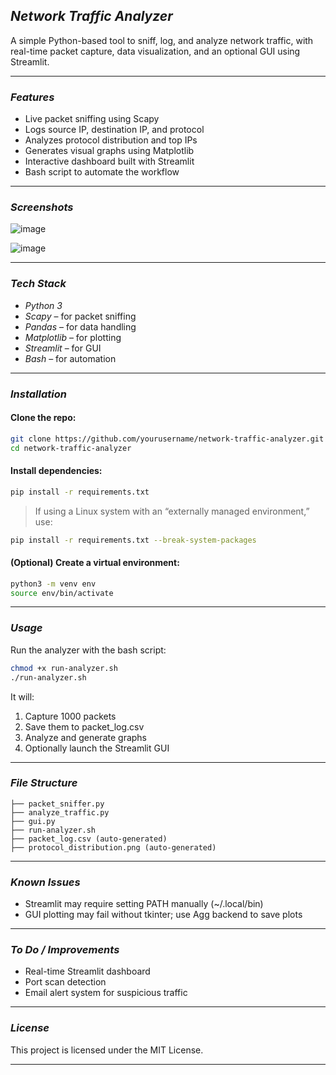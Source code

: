 

## *Network Traffic Analyzer*

A simple Python-based tool to sniff, log, and analyze network traffic, with real-time packet capture, data visualization, and an optional GUI using Streamlit.

---

### *Features*
- Live packet sniffing using Scapy
- Logs source IP, destination IP, and protocol
- Analyzes protocol distribution and top IPs
- Generates visual graphs using Matplotlib
- Interactive dashboard built with Streamlit
- Bash script to automate the workflow

---

### *Screenshots*

![image](https://github.com/user-attachments/assets/78dcfba4-683e-4405-ba67-c34b00c172b5)

![image](https://github.com/user-attachments/assets/13be1133-e491-420e-8717-74e4c8468c06)



---

### *Tech Stack*
- *Python 3*
- *Scapy* – for packet sniffing
- *Pandas* – for data handling
- *Matplotlib* – for plotting
- *Streamlit* – for GUI
- *Bash* – for automation

---

### *Installation*

#### Clone the repo:
```bash
git clone https://github.com/yourusername/network-traffic-analyzer.git
cd network-traffic-analyzer
```


#### Install dependencies:
```bash
pip install -r requirements.txt
```

> If using a Linux system with an “externally managed environment,” use:
```bash
pip install -r requirements.txt --break-system-packages
```

#### (Optional) Create a virtual environment:
```bash
python3 -m venv env
source env/bin/activate
```

---

### *Usage*

Run the analyzer with the bash script:

```bash
chmod +x run-analyzer.sh
./run-analyzer.sh
```

It will:
1. Capture 1000 packets
2. Save them to packet_log.csv
3. Analyze and generate graphs
4. Optionally launch the Streamlit GUI

---

### *File Structure*
```
├── packet_sniffer.py
├── analyze_traffic.py
├── gui.py
├── run-analyzer.sh
├── packet_log.csv (auto-generated)
├── protocol_distribution.png (auto-generated)
```

---

### *Known Issues*
- Streamlit may require setting PATH manually (~/.local/bin)
- GUI plotting may fail without tkinter; use Agg backend to save plots

---

### *To Do / Improvements*
- Real-time Streamlit dashboard
- Port scan detection
- Email alert system for suspicious traffic

---

### *License*
This project is licensed under the MIT License.

---

